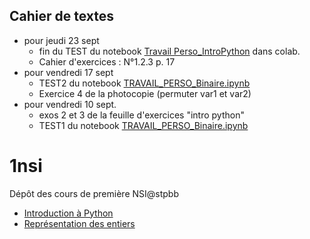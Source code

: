 ## Cahier de textes
* pour jeudi 23 sept
  *  fin du TEST du notebook [Travail Perso_IntroPython](https://colab.research.google.com/github/thfruchart/1nsi/blob/main/01/TRAVAIL_PERSONNEL_IntroPython.ipynb) dans colab.
  *  Cahier d'exercices : N°1.2.3 p. 17
* pour vendredi 17 sept
  *  TEST2 du notebook [TRAVAIL_PERSO_Binaire.ipynb](https://github.com/thfruchart/1nsi/blob/main/19/TRAVAIL_PERSO_Binaire.ipynb) 
  *  Exercice 4 de la photocopie (permuter var1 et var2)
* pour vendredi 10 sept.
  * exos 2 et 3 de la feuille d'exercices "intro python"
  * TEST1 du notebook [TRAVAIL_PERSO_Binaire.ipynb](https://github.com/thfruchart/1nsi/blob/main/19/TRAVAIL_PERSO_Binaire.ipynb)

# 1nsi
Dépôt des cours de première NSI@stpbb

* [Introduction à Python](https://github.com/thfruchart/1nsi/tree/main/01)
* [Représentation des entiers](https://github.com/thfruchart/1nsi/tree/main/19)
